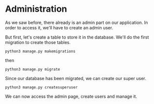 # Administration

As we saw before, there already is an admin part on our application.
In order to access it, we'll have to create an admin user.

But first, let's create a table to store it in the database.
We'll do the first migration to create those tables.

`python3 manage.py makemigrations`

then

`python3 manage.py migrate`

Since our database has been migrated, we can create our super user.

`python3 manage.py createsuperuser`

We can now access the admin page, create users and manage it.
